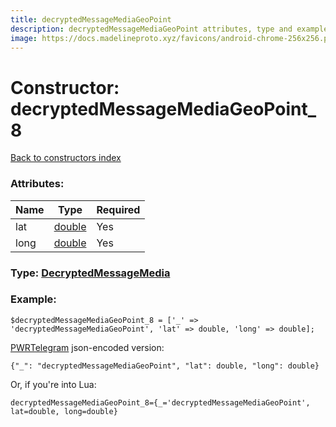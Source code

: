 ```yaml
---
title: decryptedMessageMediaGeoPoint
description: decryptedMessageMediaGeoPoint attributes, type and example
image: https://docs.madelineproto.xyz/favicons/android-chrome-256x256.png
---
```

# Constructor: decryptedMessageMediaGeoPoint\_8  
[Back to constructors index](index.md)



### Attributes:

| Name     |    Type       | Required |
|----------|---------------|----------|
|lat|[double](../types/double.md) | Yes|
|long|[double](../types/double.md) | Yes|



### Type: [DecryptedMessageMedia](../types/DecryptedMessageMedia.md)


### Example:

```
$decryptedMessageMediaGeoPoint_8 = ['_' => 'decryptedMessageMediaGeoPoint', 'lat' => double, 'long' => double];
```  

[PWRTelegram](https://pwrtelegram.xyz) json-encoded version:

```
{"_": "decryptedMessageMediaGeoPoint", "lat": double, "long": double}
```


Or, if you're into Lua:  


```
decryptedMessageMediaGeoPoint_8={_='decryptedMessageMediaGeoPoint', lat=double, long=double}

```


